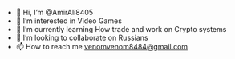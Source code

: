 - 👋 Hi, I’m @AmirAli8405
- 👀 I’m interested in Video Games
- 🌱 I’m currently learning How trade and work on Crypto systems
- 💞️ I’m looking to collaborate on Russians
- 📫 How to reach me venomvenom8484@gmail.com

<!---
AmirAli8405/AmirAli8405 is a ✨ special ✨ repository because its `README.md` (this file) appears on your GitHub profile.
You can click the Preview link to take a look at your changes.
--->
